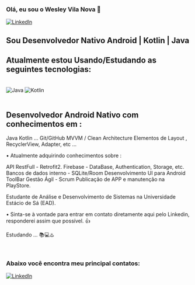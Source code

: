 ### Olá, eu sou o Wesley Vila Nova 👋   
[![Linkedln](https://img.shields.io/badge/LinkedIn-0077B5?style=for-the-badge&logo=linkedin&logoColor=white)](https://www.linkedin.com/in/wesley-v-n-d-l-torres-646998222/)


## Sou Desenvolvedor Nativo Android | Kotlin | Java 

## Atualmente estou Usando/Estudando as seguintes tecnologias:
<div style="display: inline_block"><br/>
<img align="center" alt="Java" src="https://img.shields.io/badge/Java-ED8B00?style=for-the-badge&logo=java&logoColor=white" />
<img align="center" alt="Kotlin" src="https://img.shields.io/badge/Kotlin-0095D5?&style=for-the-badge&logo=kotlin&logoColor=white" />
</div><br/>

## Desenvolvedor Android Nativo com conhecimentos em : 
 Java
 Kotlin ...
 Git/GitHub
 MVVM / Clean Architecture
 Elementos de Layout , RecyclerView, Adapter, etc ...

• Atualmente adquirindo conhecimentos sobre :

 API RestFull - Retrofit2.
 Firebase - DataBase, Authentication, Storage, etc.
 Bancos de dados interno - SQLite/Room
 Desenvolvimento UI para Android
 ToolBar
 Gestão Ágil - Scrum
 Publicação de APP e manutenção na PlayStore.

Estudante de Análise e Desenvolvimento de Sistemas na Universidade Estácio de Sá (EAD).

• Sinta-se à vontade para entrar em contato diretamente aqui pelo Linkedin, responderei assim que possível. 👍


Estudando ... 📚💻♨️
 
</div><br/>

### Abaixo você encontra meu principal contatos:

[![Linkedln](https://img.shields.io/badge/LinkedIn-0077B5?style=for-the-badge&logo=linkedin&logoColor=white)](https://www.linkedin.com/in/wesley-v-n-d-l-torres-646998222/)

</div> <br/>
